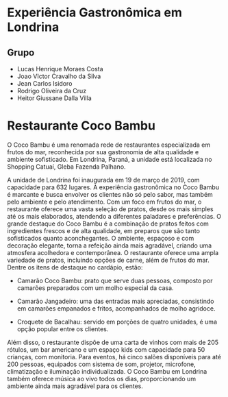 # Experiência Gastronômica em Londrina

## Grupo
* Lucas Henrique Moraes Costa
* Joao VIctor Cravalho da Silva
* Jean Carlos Isidoro
* Rodrigo Oliveira da Cruz
* Heitor Giussane Dalla Villa

# Restaurante Coco Bambu

O Coco Bambu é uma renomada rede de restaurantes especializada em frutos do mar, reconhecida por sua gastronomia de alta qualidade e 
ambiente sofisticado. Em Londrina, Paraná, a unidade está localizada no Shopping Catuaí, Gleba Fazenda Palhano. 

A unidade de Londrina foi inaugurada em 19 de março de 2019, com capacidade para 632 lugares. A experiência gastronômica no Coco Bambu 
é marcante e busca envolver os clientes não só pelo sabor, mas também pelo ambiente e pelo atendimento. Com um foco em frutos do mar, o 
restaurante oferece uma vasta seleção de pratos, desde os mais simples até os mais elaborados, atendendo a diferentes paladares e 
preferências. O grande destaque do Coco Bambu é a combinação de pratos feitos com ingredientes frescos e de alta qualidade, em preparos 
que são tanto sofisticados quanto aconchegantes. O ambiente, espaçoso e com decoração elegante, torna a refeição ainda mais agradável, 
criando uma atmosfera acolhedora e contemporânea. O restaurante oferece uma ampla variedade de pratos, incluindo opções de carne, além 
de frutos do mar. Dentre os itens de destaque no cardápio, estão:

* Camarão Coco Bambu: prato que serve duas pessoas, composto por camarões preparados com um molho especial da casa. 

* Camarão Jangadeiro: uma das entradas mais apreciadas, consistindo em camarões empanados e fritos, acompanhados de molho agridoce. 

* Croquete de Bacalhau: servido em porções de quatro unidades, é uma opção popular entre os clientes. 

Além disso, o restaurante dispõe de uma carta de vinhos com mais de 205 rótulos, um bar americano e um espaço kids com capacidade para 
50 crianças, com monitoria. Para eventos, há cinco salões disponíveis para até 200 pessoas, equipados com sistema de som, projetor, 
microfone, climatização e iluminação individualizada. O Coco Bambu em Londrina também oferece música ao vivo todos os dias, 
proporcionando um ambiente ainda mais agradável para os clientes.